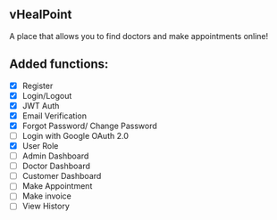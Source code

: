 ## vHealPoint
A place that allows you to find doctors and make appointments online!

## Added functions:
- [x] Register
- [x] Login/Logout
- [x] JWT Auth
- [x] Email Verification 
- [x] Forgot Password/ Change Password
- [ ] Login with Google OAuth 2.0
- [x] User Role
- [ ] Admin Dashboard
- [ ] Doctor Dashboard
- [ ] Customer Dashboard
- [ ] Make Appointment
- [ ] Make invoice
- [ ] View History